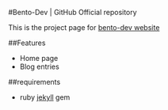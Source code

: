 #Bento-Dev | GitHub Official repository

This is the project page for [bento-dev website](http://bento-dev.github.io)

##Features

- Home page
- Blog entries

##requirements

- ruby [jekyll](http://jekyllrb.com/) gem
